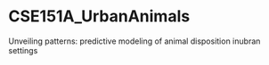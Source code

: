 # CSE151A_UrbanAnimals
Unveiling patterns: predictive modeling of animal disposition inubran settings 
